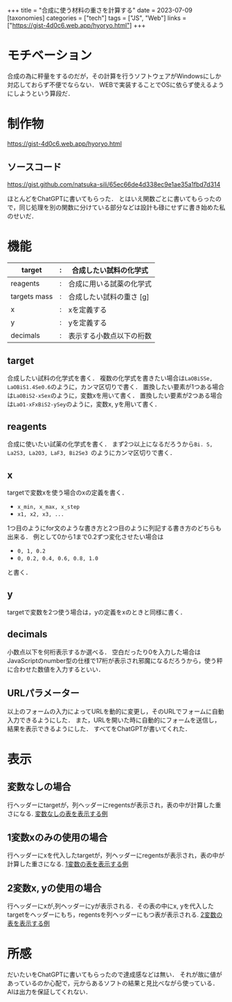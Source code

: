 +++
title = "合成に使う材料の重さを計算する"
date = 2023-07-09
[taxonomies]
categories = ["tech"]
tags = ["JS", "Web"]
links = ["https://gist-4d0c6.web.app/hyoryo.html"]
+++

# モチベーション
合成の為に秤量をするのだが，その計算を行うソフトウェアがWindowsにしか対応しておらず不便でならない．
WEBで実装することでOSに依らず使えるようにしようという算段だ．

# 制作物
<https://gist-4d0c6.web.app/hyoryo.html>

## ソースコード
<https://gist.github.com/natsuka-sili/65ec66de4d338ec9e1ae35a1fbd7d314>

ほとんどをChatGPTに書いてもらった．
とはいえ関数ごとに書いてもらったので，同じ処理を別の関数に分けている部分などは設計も碌にせずに書き始めた私のせいだ．

# 機能

| target | : |合成したい試料の化学式 |
| - | - | - |
| reagents | : | 合成に用いる試薬の化学式 |
| targets mass | : | 合成したい試料の重さ [g] |
| x |: | xを定義する |
| y | : |  yを定義する |
| decimals | : | 表示する小数点以下の桁数 |

## target
合成したい試料の化学式を書く．
複数の化学式を書きたい場合は`LaOBiSSe, LaOBiS1.4Se0.6`のように，カンマ区切りで書く．
置換したい要素が1つある場合は`LaOBiS2-xSex`のように，変数xを用いて書く．
置換したい要素が2つある場合は`LaO1-xFxBiS2-ySey`のように，変数x, yを用いて書く．

## reagents
合成に使いたい試薬の化学式を書く．
まず2つ以上になるだろうから`Bi. S, La2S3, La2O3, LaF3, Bi2Se3 `のようにカンマ区切りで書く．

## x
targetで変数xを使う場合のxの定義を書く．
- `x_min, x_max, x_step`
- `x1, x2, x3, ...`

1つ目のようにfor文のような書き方と2つ目のように列記する書き方のどちらも出来る．
例として0から1まで0.2ずつ変化させたい場合は
- `0, 1, 0.2`
- `0, 0.2, 0.4, 0.6, 0.8, 1.0`

と書く．

## y
targetで変数を2つ使う場合は，yの定義をxのときと同様に書く．

## decimals
小数点以下を何桁表示するか選べる．
空白だったり0を入力した場合はJavaScriptのnumber型の仕様で17桁が表示され邪魔になるだろうから，使う秤に合わせた数値を入力するといい．

## URLパラメーター
以上のフォームの入力によってURLを動的に変更し，そのURLでフォームに自動入力できるようにした．
また，URLを開いた時に自動的にフォームを送信し，結果を表示できるようにした．
すべてをChatGPTが書いてくれた．

# 表示
## 変数なしの場合
行ヘッダーにtargetが，列ヘッダーにregentsが表示され，表の中が計算した重さになる.
[変数なしの表を表示する例](https://gist-4d0c6.web.app/hyoryo.html?input_targets=LaOBiS2%2C+LaOBiS1.8Se0.2&input_reagents=La2O3%2C+La2S3%2C+LaF3%2C+Bi%2C+S%2C+Bi2Se3&input_mass=1)
## 1変数xのみの使用の場合
行ヘッダーにxを代入したtargetが，列ヘッダーにregentsが表示され，表の中が計算した重さになる.
[1変数の表を表示する例](https://gist-4d0c6.web.app/hyoryo.html?input_targets=LaO1-xFxBiS2&input_reagents=La2O3%2C+La2S3%2C+LaF3%2C+Bi%2C+S%2C+Bi2Se3&input_mass=1&input_x=0.2%2C+0.5%2C+0.9&input_decimals=4)
## 2変数x, yの使用の場合
行ヘッダーにxが,列ヘッダーにyが表示される．その表の中にx, yを代入したtargetをヘッダーにもち，regentsを列ヘッダーにもつ表が表示される.
[2変数の表を表示する例](https://gist-4d0c6.web.app/hyoryo.html?input_targets=LaO1-xFxBiS2&input_reagents=La2O3%2C+La2S3%2C+LaF3%2C+Bi%2C+S%2C+Bi2Se3&input_x=0.2%2C+0.3%2C+0.35%2C+0.5&input_y=0%2C+1.2%2C+0.2&input_decimals=7&input_mass=2)

# 所感
だいたいをChatGPTに書いてもらったので達成感などは無い．
それが故に値があっているのか心配で，元からあるソフトの結果と見比べながら使っている．
AIは出力を保証してくれない．